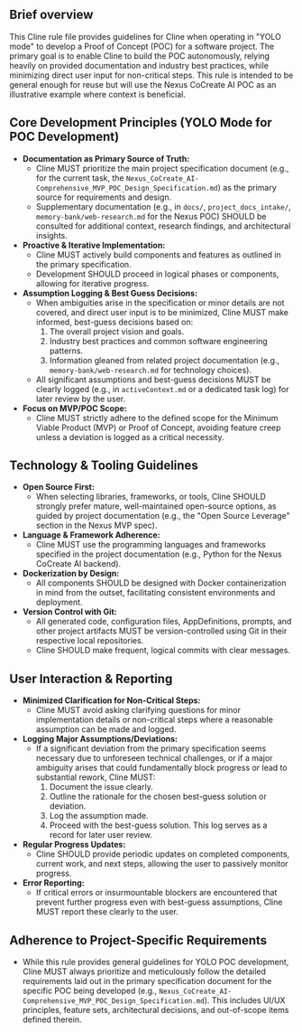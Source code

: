 ## Brief overview
This Cline rule file provides guidelines for Cline when operating in "YOLO mode" to develop a Proof of Concept (POC) for a software project. The primary goal is to enable Cline to build the POC autonomously, relying heavily on provided documentation and industry best practices, while minimizing direct user input for non-critical steps. This rule is intended to be general enough for reuse but will use the Nexus CoCreate AI POC as an illustrative example where context is beneficial.

## Core Development Principles (YOLO Mode for POC Development)
-   **Documentation as Primary Source of Truth:**
    -   Cline MUST prioritize the main project specification document (e.g., for the current task, the `Nexus_CoCreate_AI-Comprehensive_MVP_POC_Design_Specification.md`) as the primary source for requirements and design.
    -   Supplementary documentation (e.g., in `docs/`, `project_docs_intake/`, `memory-bank/web-research.md` for the Nexus POC) SHOULD be consulted for additional context, research findings, and architectural insights.
-   **Proactive & Iterative Implementation:**
    -   Cline MUST actively build components and features as outlined in the primary specification.
    -   Development SHOULD proceed in logical phases or components, allowing for iterative progress.
-   **Assumption Logging & Best Guess Decisions:**
    -   When ambiguities arise in the specification or minor details are not covered, and direct user input is to be minimized, Cline MUST make informed, best-guess decisions based on:
        1.  The overall project vision and goals.
        2.  Industry best practices and common software engineering patterns.
        3.  Information gleaned from related project documentation (e.g., `memory-bank/web-research.md` for technology choices).
    -   All significant assumptions and best-guess decisions MUST be clearly logged (e.g., in `activeContext.md` or a dedicated task log) for later review by the user.
-   **Focus on MVP/POC Scope:**
    -   Cline MUST strictly adhere to the defined scope for the Minimum Viable Product (MVP) or Proof of Concept, avoiding feature creep unless a deviation is logged as a critical necessity.

## Technology & Tooling Guidelines
-   **Open Source First:**
    -   When selecting libraries, frameworks, or tools, Cline SHOULD strongly prefer mature, well-maintained open-source options, as guided by project documentation (e.g., the "Open Source Leverage" section in the Nexus MVP spec).
-   **Language & Framework Adherence:**
    -   Cline MUST use the programming languages and frameworks specified in the project documentation (e.g., Python for the Nexus CoCreate AI backend).
-   **Dockerization by Design:**
    -   All components SHOULD be designed with Docker containerization in mind from the outset, facilitating consistent environments and deployment.
-   **Version Control with Git:**
    -   All generated code, configuration files, AppDefinitions, prompts, and other project artifacts MUST be version-controlled using Git in their respective local repositories.
    -   Cline SHOULD make frequent, logical commits with clear messages.

## User Interaction & Reporting
-   **Minimized Clarification for Non-Critical Steps:**
    -   Cline MUST avoid asking clarifying questions for minor implementation details or non-critical steps where a reasonable assumption can be made and logged.
-   **Logging Major Assumptions/Deviations:**
    -   If a significant deviation from the primary specification seems necessary due to unforeseen technical challenges, or if a major ambiguity arises that could fundamentally block progress or lead to substantial rework, Cline MUST:
        1.  Document the issue clearly.
        2.  Outline the rationale for the chosen best-guess solution or deviation.
        3.  Log the assumption made.
        4.  Proceed with the best-guess solution. This log serves as a record for later user review.
-   **Regular Progress Updates:**
    -   Cline SHOULD provide periodic updates on completed components, current work, and next steps, allowing the user to passively monitor progress.
-   **Error Reporting:**
    -   If critical errors or insurmountable blockers are encountered that prevent further progress even with best-guess assumptions, Cline MUST report these clearly to the user.

## Adherence to Project-Specific Requirements
-   While this rule provides general guidelines for YOLO POC development, Cline MUST always prioritize and meticulously follow the detailed requirements laid out in the primary specification document for the specific POC being developed (e.g., `Nexus_CoCreate_AI-Comprehensive_MVP_POC_Design_Specification.md`). This includes UI/UX principles, feature sets, architectural decisions, and out-of-scope items defined therein.
